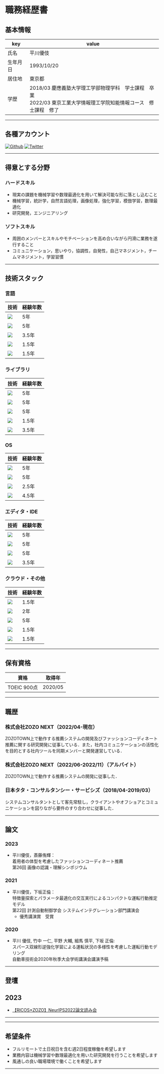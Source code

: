 # 職務経歴書

## 基本情報


|  key  |  value  |
| ---- | ---- |
|  氏名  |  平川優伎  |
|  生年月日  |  1993/10/20  |
|  居住地  |  東京都  |
|  学歴  |  2018/03 慶應義塾大学理工学部物理学科　学士課程　卒業 <br> 2022/03 東京工業大学情報理工学院知能情報コース　修士課程　修了  |

---

## 各種アカウント

<p>
<a href="https://github.com/litelightlite" target="_blank"><img alt="Github" src="https://img.shields.io/badge/litelightlite-%2312100E.svg?&style=flat-square&logo=Github&logoColor=white" /></a>
<a href="https://twitter.com/snow11828147" target="_blank"><img alt="Twitter" src="https://img.shields.io/badge/@snow11828147-%231DA1F2.svg?&style=flat-square&logo=twitter&logoColor=white" /></a>
</p>

---
## 得意とする分野
### ハードスキル

- 現実の課題を機械学習や数理最適化を用いて解決可能な形に落とし込むこと
- 機械学習，統計学，自然言語処理，画像処理，強化学習，模倣学習，数理最適化
- 研究開発，エンジニアリング

### ソフトスキル
- 周囲のメンバーとスキルやモチベーションを高め合いながら円滑に業務を遂行すること
- コミュニケーション，思いやり，協調性，自発性，自己マネジメント，チームマネジメント，学習習慣


---
## 技術スタック

### 言語

|  技術  |  経験年数  |
| ---- | ---- |
|  <img src="https://img.shields.io/badge/-Python-F9DC3E.svg?logo=python&style=flat-square" />  |  5年  |
|  <img src="https://img.shields.io/badge/-Shell-FFD500.svg?logo=shell&style=flat-square" />  |  5年  |
|  <img src="https://img.shields.io/badge/-Scala-DC322F.svg?logo=scala&style=flat-square">  |  3.5年  |
|  <img src="https://img.shields.io/badge/-Java-4D77C3.svg?logo=java&style=flat-square">  |  1.5年  |
|  <img src="https://img.shields.io/badge/-C++-00599C.svg?logo=c%2B%2B&style=flat-square">   |  1.5年  |


### ライブラリ

|  技術  |  経験年数  |
| ---- | ---- |
|  <img src="https://img.shields.io/badge/-NumPy-013243.svg?logo=numpy&style=flat-square"/>  |  5年  |
|  <img src="https://img.shields.io/badge/-Pandas-150458.svg?logo=pandas&style=flat-square"/>  |  5年  |
|  <img src="https://img.shields.io/badge/-sklearn-F7931E.svg?logo=scikit-learn&style=flat-square"/>  |  5年  |
|  <img src="https://img.shields.io/badge/-PyTorch-EE4C2C.svg?logo=pytorch&style=flat-square"/>  |  1.5年  |
|  <img src="https://img.shields.io/badge/-Apache Spark-E25A1C.svg?logo=apachespark&style=flat-square"/>  |  3.5年  |



### OS

|  技術  |  経験年数  |
| ---- | ---- |
|  <img src="https://img.shields.io/badge/-macOS-000000?logo=macos&style=flat-square" />  |  5年  |
|  <img src="https://img.shields.io/badge/-Linux-FCC624.svg?logo=linux&style=flat-square"> |  5年  |
|  <img src="https://img.shields.io/badge/-Ubuntu-6F52B5.svg?logo=ubuntu&style=flat-square"> |  2.5年  |
|  <img src="https://img.shields.io/badge/-CentOS-262577.svg?logo=centos&style=flat-square">  |  4.5年  |

### エディタ・IDE

|  技術  |  経験年数  |
| ---- | ---- |
|  <img src="https://img.shields.io/badge/-Visual%20Studio%20Code-007ACC.svg?logo=visual-studio-code&style=flat"> | 5年  |
|  <img src="https://img.shields.io/badge/-Vim-019733.svg?logo=vim&style=flat">|  5年  |
|  <img src="https://img.shields.io/badge/-Emacs-EEE.svg?logo=spacemacs&style=flat">  |  5年  |
| <img src="https://img.shields.io/badge/-intellij%20IDEA-000.svg?logo=intellij-idea&style=flat"> | 3.5年 | 



### クラウド・その他

|  技術  |  経験年数  | 
| ---- | ---- |
| <img src="https://img.shields.io/badge/-Amazon%20AWS-232F3E.svg?logo=amazon-aws&style=flat"> |  1.5年  |
|  <img src="https://img.shields.io/badge/-Google%20Cloud-EEE.svg?logo=google-cloud&style=flat">|  2年  | 
|  <img src="https://img.shields.io/badge/-GitHub-181717.svg?logo=github&style=flat"> |  5年  |
|  <img src="https://img.shields.io/badge/-Docker-EEE.svg?logo=docker&style=flat"> | 1.5年 | 
| <img src="https://img.shields.io/badge/-Kubernetes-326CE5.svg?logo=kubernetes&style=flat-square"> | 1.5年 | 



--- 
## 保有資格

|  資格  |  取得年  | 
| ---- | ---- | 
|  TOEIC 900点  |  2020/05  | 

--- 
## 職歴

### **株式会社ZOZO NEXT（2022/04-現在）**

ZOZOTOWN上で動作する推薦システムの開発及びファッションコーディネート推薦に関する研究開発に従事している．また，社内コミュニケーションの活性化を目的とする社内ツールを同期メンバーと開発運営している．


### **株式会社ZOZO NEXT（2022/06-2022/11）（アルバイト）**

ZOZOTOWN上で動作する推薦システムの開発に従事した．

### **日本タタ・コンサルタンシー・サービシズ（2018/04-2019/03）**

システムコンサルタントとして客先常駐し，クライアントやオフショアとコミュニケーションを図りながら要件のすり合わせに従事した．


---
## 論文

### 2023 
- 平川優伎，斎藤侑輝：  
着用者の体型を考慮したファッションコーディネート推薦  
第26回 画像の認識・理解シンポジウム

### 2021
- 平川優伎，下坂正倫：  
特徴量探索とパラメータ最適化の交互実行によるコンパクトな運転行動推定モデル  
第22回 計測自動制御学会 システムインテグレーション部門講演会
    - 優秀講演賞　受賞


### 2020

- 平川 優伎, 竹中 一仁, 平野 大輔, 細馬 慎平, 下坂 正倫:  
スパース双線形逆強化学習による運転状況の多様性を考慮した運転行動モデリング  
自動車技術会2020年秋季大会学術講演会講演予稿

---
## 登壇

## 2023
- [【RICOS×ZOZO】NeurIPS2022論文読み会](https://www.youtube.com/watch?v=v2rr5mXfd2I&t=3635s)

---

---
## 希望条件

- フルリモートで土日祝日を含む週2日程度稼働を希望します
- 業務内容は機械学習や数理最適化を用いた研究開発を行うことを希望します
- 風通しの良い職場環境で働くことを希望します

---

